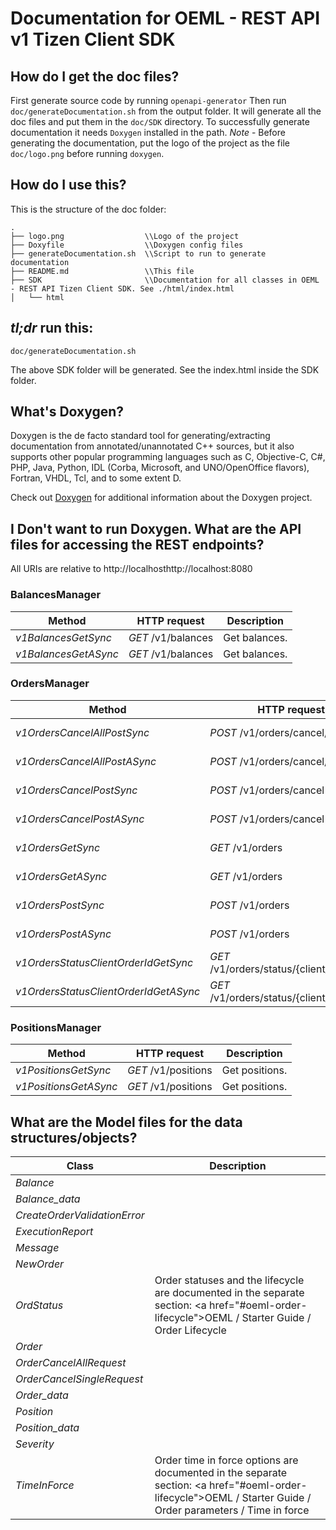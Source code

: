# Documentation for OEML - REST API v1 Tizen Client SDK

## How do I get the doc files?
First generate source code by running `openapi-generator`
Then run `doc/generateDocumentation.sh` from the output folder. It will generate all the doc files and put them in the `doc/SDK` directory.
To successfully generate documentation it needs `Doxygen` installed in the path.
*Note* - Before generating the documentation, put the logo of the project as the file `doc/logo.png` before running `doxygen`.


## How do I use this?
This is the structure of the doc folder:

```
.
├── logo.png                  \\Logo of the project
├── Doxyfile                  \\Doxygen config files
├── generateDocumentation.sh  \\Script to run to generate documentation
├── README.md                 \\This file
├── SDK                       \\Documentation for all classes in OEML - REST API Tizen Client SDK. See ./html/index.html
│   └── html

```

## *tl;dr* run this:

```
doc/generateDocumentation.sh
```

The above SDK folder will be generated. See the index.html inside the SDK folder.


## What's Doxygen?
Doxygen is the de facto standard tool for generating/extracting documentation from annotated/unannotated C++ sources, but it also supports other popular programming languages such as C, Objective-C, C#, PHP, Java, Python, IDL (Corba, Microsoft, and UNO/OpenOffice flavors), Fortran, VHDL, Tcl, and to some extent D.

Check out [Doxygen](https://www.doxygen.org/) for additional information about the Doxygen project.

## I Don't want to run Doxygen. What are the API files for accessing the REST endpoints?
All URIs are relative to http://localhosthttp://localhost:8080

### BalancesManager
Method | HTTP request | Description
------------- | ------------- | -------------
*v1BalancesGetSync* | *GET* /v1/balances | Get balances.
*v1BalancesGetASync* | *GET* /v1/balances | Get balances.

### OrdersManager
Method | HTTP request | Description
------------- | ------------- | -------------
*v1OrdersCancelAllPostSync* | *POST* /v1/orders/cancel/all | Cancel all orders.
*v1OrdersCancelAllPostASync* | *POST* /v1/orders/cancel/all | Cancel all orders.
*v1OrdersCancelPostSync* | *POST* /v1/orders/cancel | Cancel order.
*v1OrdersCancelPostASync* | *POST* /v1/orders/cancel | Cancel order.
*v1OrdersGetSync* | *GET* /v1/orders | Get all orders.
*v1OrdersGetASync* | *GET* /v1/orders | Get all orders.
*v1OrdersPostSync* | *POST* /v1/orders | Create new order.
*v1OrdersPostASync* | *POST* /v1/orders | Create new order.
*v1OrdersStatusClientOrderIdGetSync* | *GET* /v1/orders/status/{client_order_id} | Get order status.
*v1OrdersStatusClientOrderIdGetASync* | *GET* /v1/orders/status/{client_order_id} | Get order status.

### PositionsManager
Method | HTTP request | Description
------------- | ------------- | -------------
*v1PositionsGetSync* | *GET* /v1/positions | Get positions.
*v1PositionsGetASync* | *GET* /v1/positions | Get positions.


## What are the Model files for the data structures/objects?
Class | Description
------------- | -------------
 *Balance* | 
 *Balance_data* | 
 *CreateOrderValidationError* | 
 *ExecutionReport* | 
 *Message* | 
 *NewOrder* | 
 *OrdStatus* | Order statuses and the lifecycle are documented in the separate section: <a href=\"#oeml-order-lifecycle\">OEML / Starter Guide / Order Lifecycle</a> 
 *Order* | 
 *OrderCancelAllRequest* | 
 *OrderCancelSingleRequest* | 
 *Order_data* | 
 *Position* | 
 *Position_data* | 
 *Severity* | 
 *TimeInForce* | Order time in force options are documented in the separate section: <a href=\"#oeml-order-lifecycle\">OEML / Starter Guide / Order parameters / Time in force</a> 

